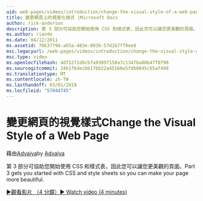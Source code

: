 ```yaml
---
uid: web-pages/videos/introduction/change-the-visual-style-of-a-web-page
title: 變更網頁上的視覺化樣式 |Microsoft Docs
author: rick-anderson
description: 第 3 部分可協助您開始使用 CSS 和樣式表，因此您可以讓您更美觀的頁面。
ms.author: riande
ms.date: 04/12/2011
ms.assetid: 78b37794-a65a-483e-8936-57d167ff9ee9
msc.legacyurl: /web-pages/videos/introduction/change-the-visual-style-of-a-web-page
msc.type: video
ms.openlocfilehash: 4d712f1d8cb7a93097158a7c1347ba88b47f0790
ms.sourcegitcommit: 24b1f6decbb17bb22a45166e5fdb0845c65af498
ms.translationtype: MT
ms.contentlocale: zh-TW
ms.lasthandoff: 03/01/2019
ms.locfileid: "57044745"
---
```

<a name="change-the-visual-style-of-a-web-page"></a><span data-ttu-id="6546b-103">變更網頁的視覺樣式</span><span class="sxs-lookup"><span data-stu-id="6546b-103">Change the Visual Style of a Web Page</span></span>
====================
<span data-ttu-id="6546b-104">藉由[Advaiya](https://twitter.com/Advaiyasolns)</span><span class="sxs-lookup"><span data-stu-id="6546b-104">by [Advaiya](https://twitter.com/Advaiyasolns)</span></span>

<span data-ttu-id="6546b-105">第 3 部分可協助您開始使用 CSS 和樣式表，因此您可以讓您更美觀的頁面。</span><span class="sxs-lookup"><span data-stu-id="6546b-105">Part 3 gets you started with CSS and style sheets so you can make your page more beautiful.</span></span>

[<span data-ttu-id="6546b-106">&#9654;觀看影片 （4 分鐘）</span><span class="sxs-lookup"><span data-stu-id="6546b-106">&#9654; Watch video (4 minutes)</span></span>](https://channel9.msdn.com/Blogs/ASP-NET-Site-Videos/change-the-visual-style-of-a-web-page)
